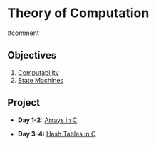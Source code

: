 # Theory of Computation
#comment

## Objectives

1. [Computability](objectives/computability)
2. [State Machines](objectives/state-machines)

## Project

* **Day 1-2:** [Arrays in C](https://github.com/LambdaSchool/Arrays)

* **Day 3-4:** [Hash Tables in C](https://github.com/LambdaSchool/Hash-Tables)

